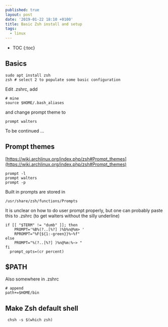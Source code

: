 ```yaml
---
published: true
layout: post
date: '2019-01-22 18:10 +0100'
title: Basic Zsh install and setup
tags:
  - linux
---
```


* TOC
{:toc}

## Basics

    sudo apt install zsh
    zsh # select 2 to populate some basic configuration
    
Edit .zshrc, add

    # mine
    source $HOME/.bash_aliases
    
and change prompt theme to

    prompt walters
    
To be continued ...


## Prompt themes

[https://wiki.archlinux.org/index.php/zsh#Prompt_themes](https://wiki.archlinux.org/index.php/zsh#Prompt_themes)

    prompt -l
    prompt walters
    prompt -p
    
Built in prompts are stored in 

    /usr/share/zsh/functions/Prompts
    
It is unclear on how to do user prompt properly, but one can probably paste this to .zshrc (to get walters without the silly underline)

    if [[ "$TERM" != "dumb" ]]; then
        PROMPT='%B%(?..[%?] )%b%n@%m> '
        RPROMPT="%F{${1:-green}}%~%f"
    else
        PROMPT="%(?..[%?] )%n@%m:%~> "
    fi
      prompt_opts=(cr percent)
      
## $PATH

Also somewhere in .zshrc

    # append
    path+=$HOME/bin

## Make Zsh default shell
 
     chsh -s $(which zsh)

